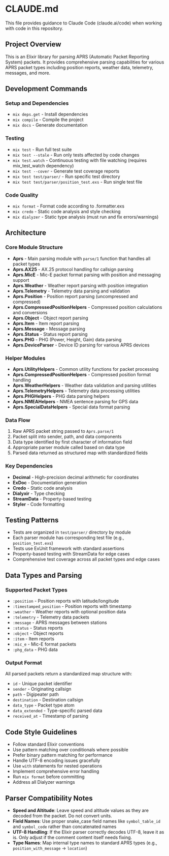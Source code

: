 # CLAUDE.md

This file provides guidance to Claude Code (claude.ai/code) when working with code in this repository.

## Project Overview

This is an Elixir library for parsing APRS (Automatic Packet Reporting System) packets. It provides comprehensive parsing capabilities for various APRS packet types including position reports, weather data, telemetry, messages, and more.

## Development Commands

### Setup and Dependencies
- `mix deps.get` - Install dependencies
- `mix compile` - Compile the project
- `mix docs` - Generate documentation

### Testing
- `mix test` - Run full test suite
- `mix test --stale` - Run only tests affected by code changes
- `mix test.watch` - Continuous testing with file watching (requires mix_test_watch dependency)
- `mix test --cover` - Generate test coverage reports
- `mix test test/parser/` - Run specific test directory
- `mix test test/parser/position_test.exs` - Run single test file

### Code Quality
- `mix format` - Format code according to .formatter.exs
- `mix credo` - Static code analysis and style checking
- `mix dialyzer` - Static type analysis (must run and fix errors/warnings)

## Architecture

### Core Module Structure
- **Aprs** - Main parsing module with `parse/1` function that handles all packet types
- **Aprs.AX25** - AX.25 protocol handling for callsign parsing
- **Aprs.MicE** - Mic-E packet format parsing with position and messaging support
- **Aprs.Weather** - Weather report parsing with position integration
- **Aprs.Telemetry** - Telemetry data parsing and validation
- **Aprs.Position** - Position report parsing (uncompressed and compressed)
- **Aprs.CompressedPositionHelpers** - Compressed position calculations and conversions
- **Aprs.Object** - Object report parsing
- **Aprs.Item** - Item report parsing
- **Aprs.Message** - Message parsing
- **Aprs.Status** - Status report parsing
- **Aprs.PHG** - PHG (Power, Height, Gain) data parsing
- **Aprs.DeviceParser** - Device ID parsing for various APRS devices

### Helper Modules
- **Aprs.UtilityHelpers** - Common utility functions for packet processing
- **Aprs.CompressedPositionHelpers** - Compressed position format handling
- **Aprs.WeatherHelpers** - Weather data validation and parsing utilities
- **Aprs.TelemetryHelpers** - Telemetry data processing utilities
- **Aprs.PHGHelpers** - PHG data parsing helpers
- **Aprs.NMEAHelpers** - NMEA sentence parsing for GPS data
- **Aprs.SpecialDataHelpers** - Special data format parsing

### Data Flow
1. Raw APRS packet string passed to `Aprs.parse/1`
2. Packet split into sender, path, and data components
3. Data type identified by first character of information field
4. Appropriate parser module called based on data type
5. Parsed data returned as structured map with standardized fields

### Key Dependencies
- **Decimal** - High-precision decimal arithmetic for coordinates
- **ExDoc** - Documentation generation
- **Credo** - Static code analysis
- **Dialyxir** - Type checking
- **StreamData** - Property-based testing
- **Styler** - Code formatting

## Testing Patterns

- Tests are organized in `test/parser/` directory by module
- Each parser module has corresponding test file (e.g., `position_test.exs`)
- Tests use ExUnit framework with standard assertions
- Property-based testing with StreamData for edge cases
- Comprehensive test coverage across all packet types and edge cases

## Data Types and Parsing

### Supported Packet Types
- `:position` - Position reports with latitude/longitude
- `:timestamped_position` - Position reports with timestamp
- `:weather` - Weather reports with optional position data
- `:telemetry` - Telemetry data packets
- `:message` - APRS messages between stations
- `:status` - Status reports
- `:object` - Object reports
- `:item` - Item reports
- `:mic_e` - Mic-E format packets
- `:phg_data` - PHG data

### Output Format
All parsed packets return a standardized map structure with:
- `id` - Unique packet identifier
- `sender` - Originating callsign
- `path` - Digipeater path
- `destination` - Destination callsign
- `data_type` - Packet type atom
- `data_extended` - Type-specific parsed data
- `received_at` - Timestamp of parsing

## Code Style Guidelines

- Follow standard Elixir conventions
- Use pattern matching over conditionals where possible
- Prefer binary pattern matching for performance
- Handle UTF-8 encoding issues gracefully
- Use `with` statements for nested operations
- Implement comprehensive error handling
- Run `mix format` before committing
- Address all Dialyzer warnings

## Parser Compatibility Notes

- **Speed and Altitude**: Leave speed and altitude values as they are decoded from the packet. Do not convert units.
- **Field Names**: Use proper snake_case field names like `symbol_table_id` and `symbol_code` rather than concatenated names
- **UTF-8 Handling**: If the Elixir parser correctly decodes UTF-8, leave it as is. Only adjust if the comment content itself needs fixing.
- **Type Names**: Map internal type names to standard APRS types (e.g., `position_with_message` → `location`)